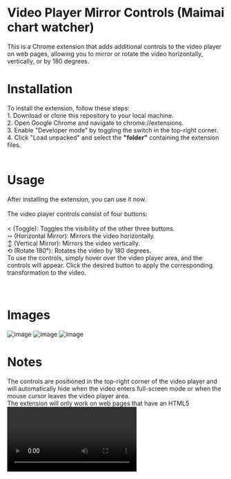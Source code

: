 <h1>Video Player Mirror Controls (Maimai chart watcher)</h1>
This is a Chrome extension that adds additional controls to the video player on web pages, allowing you to mirror or rotate the video horizontally, vertically, or by 180 degrees.
<br>
<h1>Installation</h1>
To install the extension, follow these steps:
<br>
1. Download or clone this repository to your local machine.<br>
2. Open Google Chrome and navigate to chrome://extensions.<br>
3. Enable "Developer mode" by toggling the switch in the top-right corner.<br>
4. Click "Load unpacked" and select the <b>"folder"</b> containing the extension files.<br>
<br>
<h1>Usage</h1>
After installing the extension, you can use it now.<br>
<br>
The video player controls consist of four buttons:<br>
<br>
< (Toggle): Toggles the visibility of the other three buttons.<br>
⇿ (Horizontal Mirror): Mirrors the video horizontally.<br>
↕ (Vertical Mirror): Mirrors the video vertically.<br>
⟲ (Rotate 180°): Rotates the video by 180 degrees.<br>
To use the controls, simply hover over the video player area, and the controls will appear. Click the desired button to apply the corresponding transformation to the video.<br>
<br>
<br>
<h1>Images</h1>

![image](https://github.com/SouirTommer/maimaiWatcher/assets/31412017/e560eb80-f7ef-4327-925e-d743ad14aef3)
![image](https://github.com/SouirTommer/maimaiWatcher/assets/31412017/df94c829-90cc-44a4-903a-9645e6cf7ccb)
![image](https://github.com/SouirTommer/maimaiWatcher/assets/31412017/442a45ae-46f1-4db9-9230-edbe3c89a5fd)
  
<h1>Notes</h1>
The controls are positioned in the top-right corner of the video player and will automatically hide when the video enters full-screen mode or when the mouse cursor leaves the video player area.<br>
The extension will only work on web pages that have an HTML5 <video> element.<br>
The extension does not persist the video transformations across page reloads or navigations.

